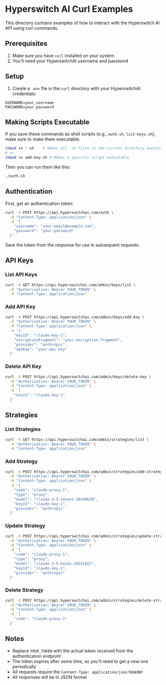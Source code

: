 # Hyperswitch AI Curl Examples

This directory contains examples of how to interact with the Hyperswitch AI API using curl commands.

## Prerequisites

1. Make sure you have `curl` installed on your system
2. You'll need your HyperswitchAI username and password

## Setup

1. Create a `.env` file in the `curl` directory with your HyperswitchAI credentials:
```env
USERNAME=your_username
PASSWORD=your_password
```

## Making Scripts Executable

If you save these commands as shell scripts (e.g., `auth.sh`, `list-keys.sh`), make sure to make them executable:

```bash
chmod +x *.sh    # Makes all .sh files in the current directory executable
# or
chmod +x add-key.sh # Makes a specific script executable
```

Then you can run them like this:
```bash
./auth.sh
```

## Authentication

First, get an authentication token:

```bash
curl -X POST https://api.hyperswitchai.com/auth \
  -H "Content-Type: application/json" \
  -d '{
    "username": "your-email@example.com",
    "password": "your-password"
  }'
```

Save the token from the response for use in subsequent requests.

## API Keys

### List API Keys
```bash
curl -X GET https://api.hyperswitchai.com/admin/keys/list \
  -H "Authorization: Bearer YOUR_TOKEN" \
  -H "Content-Type: application/json"
```

### Add API Key
```bash
curl -X POST https://api.hyperswitchai.com/admin/keys/add-key \
  -H "Authorization: Bearer YOUR_TOKEN" \
  -H "Content-Type: application/json" \
  -d '{
    "keyId": "claude-key-1",
    "encryptionFragment": "your-encryption-fragment",
    "provider": "anthropic",
    "apiKey": "your-api-key"
  }'
```

### Delete API Key
```bash
curl -X POST https://api.hyperswitchai.com/admin/keys/delete-key \
  -H "Authorization: Bearer YOUR_TOKEN" \
  -H "Content-Type: application/json" \
  -d '{
    "keyId": "claude-key-1"
  }'
```

## Strategies

### List Strategies
```bash
curl -X GET https://api.hyperswitchai.com/admin/strategies/list \
  -H "Authorization: Bearer YOUR_TOKEN" \
  -H "Content-Type: application/json"
```

### Add Strategy
```bash
curl -X POST https://api.hyperswitchai.com/admin/strategies/add-strategy \
  -H "Authorization: Bearer YOUR_TOKEN" \
  -H "Content-Type: application/json" \
  -d '{
    "code": "claude-proxy-1",
    "type": "proxy",
    "model": "claude-3-5-sonnet-20240620",
    "keyId": "claude-key-1",
    "provider": "anthropic"
  }'
```

### Update Strategy
```bash
curl -X POST https://api.hyperswitchai.com/admin/strategies/update-strategy \
  -H "Authorization: Bearer YOUR_TOKEN" \
  -H "Content-Type: application/json" \
  -d '{
    "code": "claude-proxy-1",
    "type": "proxy",
    "model": "claude-3-5-haiku-20241022",
    "keyId": "claude-key-1",
    "provider": "anthropic"
  }'
```

### Delete Strategy
```bash
curl -X POST https://api.hyperswitchai.com/admin/strategies/delete-strategy \
  -H "Authorization: Bearer YOUR_TOKEN" \
  -H "Content-Type: application/json" \
  -d '{
    "code": "claude-proxy-1"
  }'
```

## Notes

- Replace `YOUR_TOKEN` with the actual token received from the authentication endpoint
- The token expires after some time, so you'll need to get a new one periodically
- All requests require the `Content-Type: application/json` header
- All responses will be in JSON format
